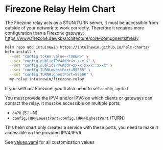 # Firezone Relay Helm Chart

The Firezone relay acts as a STUN/TURN server, it must be accessible from outside of your network to work correctly. Therefore it requires more configuration than a Firezone gateway: https://www.firezone.dev/kb/architecture/core-components#relay

```bash
helm repo add intuinewin https://intuinewin.github.io/helm-charts/
helm install \
  --set "config.token.value=<TOKEN>" \
  --set "config.publicIPV4Addr=x.x.x.x" \
  --set "config.publicIPV6Addr=xxxx:xxxx::xxxx" \
  --set "config.TURNLowestPort=55555" \
  --set "config.TURNHighestPort=55666" \
  my-relay intuinewin/firezone-relay
```

If you selfhost Firezone, you'll also need to set `config.apiUrl`

You must provide the IPV4 and/or IPV6 on which clients or gateways can contact the relay. It must be accessible on multiple ports:
- `3478` (STUN)
- `config.TURNLowestPort`-`config.TURNHighestPort` (TURN)

This helm chart only creates a service with these ports, you need to make it accessible on the provided IPV4/IPV6.

See [values.yaml](./values.yaml) for all customization values
